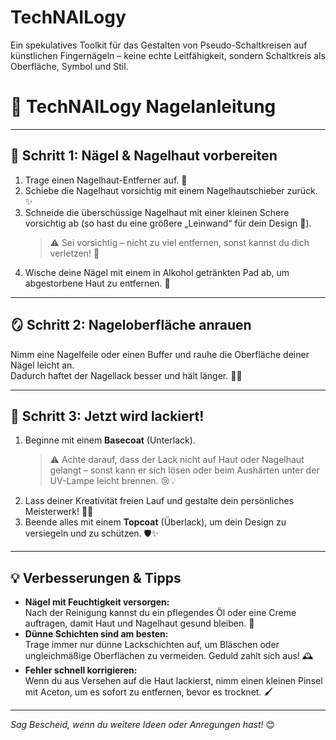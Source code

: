 # TechNAILogy
Ein spekulatives Toolkit für das Gestalten von Pseudo-Schaltkreisen auf künstlichen Fingernägeln – keine echte Leitfähigkeit, sondern Schaltkreis als Oberfläche, Symbol und Stil.

# 💅 TechNAILogy Nagelanleitung

---

## 🧼 Schritt 1: Nägel & Nagelhaut vorbereiten

1. Trage einen Nagelhaut-Entferner auf. 🧴  
2. Schiebe die Nagelhaut vorsichtig mit einem Nagelhautschieber zurück. ✨  
3. Schneide die überschüssige Nagelhaut mit einer kleinen Schere vorsichtig ab (so hast du eine größere „Leinwand“ für dein Design 🎨).  
   > ⚠️ Sei vorsichtig – nicht zu viel entfernen, sonst kannst du dich verletzen! 😬  
4. Wische deine Nägel mit einem in Alkohol getränkten Pad ab, um abgestorbene Haut zu entfernen. 🧼  

---

## 🪞 Schritt 2: Nageloberfläche anrauen

Nimm eine Nagelfeile oder einen Buffer und rauhe die Oberfläche deiner Nägel leicht an.  
Dadurch haftet der Nagellack besser und hält länger. 💪✨  

---

## 🎨 Schritt 3: Jetzt wird lackiert!

1. Beginne mit einem **Basecoat** (Unterlack).  
   > ⚠️ Achte darauf, dass der Lack nicht auf Haut oder Nagelhaut gelangt – sonst kann er sich lösen oder beim Aushärten unter der UV-Lampe leicht brennen. 😢💡  
2. Lass deiner Kreativität freien Lauf und gestalte dein persönliches Meisterwerk! 💅🎨  
3. Beende alles mit einem **Topcoat** (Überlack), um dein Design zu versiegeln und zu schützen. 🛡️✨  

---

## 💡 Verbesserungen & Tipps

- **Nägel mit Feuchtigkeit versorgen:**  
  Nach der Reinigung kannst du ein pflegendes Öl oder eine Creme auftragen, damit Haut und Nagelhaut gesund bleiben. 🌿  
- **Dünne Schichten sind am besten:**  
  Trage immer nur dünne Lackschichten auf, um Bläschen oder ungleichmäßige Oberflächen zu vermeiden. Geduld zahlt sich aus! 🕰️  
- **Fehler schnell korrigieren:**  
  Wenn du aus Versehen auf die Haut lackierst, nimm einen kleinen Pinsel mit Aceton, um es sofort zu entfernen, bevor es trocknet. 🖌️  

---

*Sag Bescheid, wenn du weitere Ideen oder Anregungen hast!* 😊
